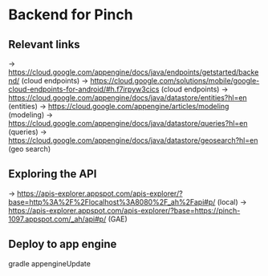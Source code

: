 # Backend for Pinch

## Relevant links

-> https://cloud.google.com/appengine/docs/java/endpoints/getstarted/backend/ (cloud endpoints)
-> https://cloud.google.com/solutions/mobile/google-cloud-endpoints-for-android/#h.f7irpyw3cics (cloud endpoints)
-> https://cloud.google.com/appengine/docs/java/datastore/entities?hl=en (entities)
-> https://cloud.google.com/appengine/articles/modeling (modeling)
-> https://cloud.google.com/appengine/docs/java/datastore/queries?hl=en (queries)
-> https://cloud.google.com/appengine/docs/java/datastore/geosearch?hl=en (geo search)

## Exploring the API 

-> https://apis-explorer.appspot.com/apis-explorer/?base=http%3A%2F%2Flocalhost%3A8080%2F_ah%2Fapi#p/ (local)
-> https://apis-explorer.appspot.com/apis-explorer/?base=https://pinch-1097.appspot.com/_ah/api#p/ (GAE)

## Deploy to app engine

gradle appengineUpdate
